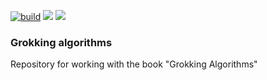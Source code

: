 [![build](https://github.com/andreevmo/grokking_algorithms/actions/workflows/build.yaml/badge.svg)](https://github.com/andreevmo/grokking_algorithms/actions/workflows/build.yaml)
<a href="https://codeclimate.com/github/andreevmo/grokking_algorithms/maintainability"><img src="https://api.codeclimate.com/v1/badges/bcdbc218266b0a010a1b/maintainability" /></a>
<a href="https://codeclimate.com/github/andreevmo/grokking_algorithms/test_coverage"><img src="https://api.codeclimate.com/v1/badges/bcdbc218266b0a010a1b/test_coverage" /></a>

### Grokking algorithms

Repository for working with the book "Grokking Algorithms"